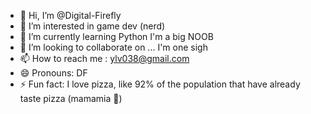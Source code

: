 - 👋 Hi, I’m @Digital-Firefly
- 👀 I’m interested in game dev (nerd)
- 🌱 I’m currently learning Python I'm a big NOOB
- 💞️ I’m looking to collaborate on ... I'm one sigh
- 📫 How to reach me : ylv038@gmail.com
- 😄 Pronouns: DF
- ⚡ Fun fact: I love pizza, like 92% of the population that have already taste pizza (mamamia 🤌)

<!---
Digital-Firefly/Digital-Firefly is a ✨ special ✨ repository because its `README.md` (this file) appears on your GitHub profile.
You can click the Preview link to take a look at your changes.
--->
